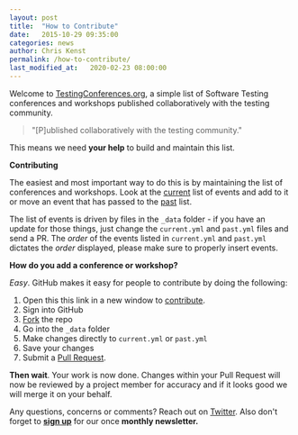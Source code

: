 ```yaml
---
layout: post
title:  "How to Contribute"
date:   2015-10-29 09:35:00
categories: news
author: Chris Kenst
permalink: /how-to-contribute/
last_modified_at:   2020-02-23 08:00:00
---
```

Welcome to [TestingConferences.org](http://testingconferences.org), a simple list of Software Testing conferences and workshops published collaboratively with the testing community.

> "[P]ublished collaboratively with the testing community." <br>

This means we need **your help** to build and maintain this list.

**Contributing**

The easiest and most important way to do this is by maintaining the list of conferences and workshops. Look at the [current](/index.html) list of events and add to it or move an event that has passed to the [past](/past/) list.

The list of events is driven by files in the ```_data``` folder - if you have an update for those things, just change the ```current.yml``` and ```past.yml``` files and send a PR. The _order_ of the events listed in ```current.yml``` and ```past.yml``` dictates the _order_ displayed, please make sure to properly insert events.

**How do you add a conference or workshop?**

_Easy_. GitHub makes it easy for people to contribute by doing the following:

1. Open this this link in a new window to [contribute](https://github.com/TestingConferences/testingconferences.github.io/).
2. Sign into GitHub
3. [Fork](https://help.github.com/articles/fork-a-repo/) the repo
4. Go into the `_data` folder
5. Make changes directly to `current.yml` or `past.yml`
6. Save your changes
7. Submit a [Pull Request](https://help.github.com/articles/using-pull-requests/).

**Then wait**. Your work is now done. Changes within your Pull Request will now be reviewed by a project member for accuracy and if it looks good we will merge it on your behalf.  

Any questions, concerns or comments? Reach out on [Twitter](https://twitter.com/ckenst). Also don't forget to **[sign up](http://eepurl.com/c4paYT)** for our once **monthly newsletter.**
